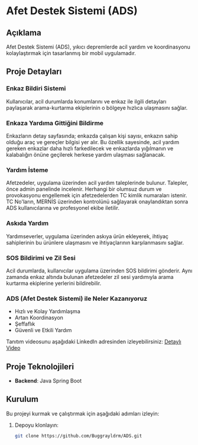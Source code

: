 # Afet Destek Sistemi (ADS)

## Açıklama
Afet Destek Sistemi (ADS), yıkıcı depremlerde acil yardım ve koordinasyonu kolaylaştırmak için tasarlanmış bir mobil uygulamadır.

## Proje Detayları
### Enkaz Bildiri Sistemi
Kullanıcılar, acil durumlarda konumlarını ve enkaz ile ilgili detayları paylaşarak arama-kurtarma ekiplerinin o bölgeye hızlıca ulaşmasını sağlar.

### Enkaza Yardıma Gittiğini Bildirme
Enkazların detay sayfasında; enkazda çalışan kişi sayısı, enkazın sahip olduğu araç ve gereçler bilgisi yer alır. Bu özellik sayesinde, acil yardım gereken enkazlar daha hızlı farkedilecek ve enkazlarda yığılmanın ve kalabalığın önüne geçilerek herkese yardım ulaşması sağlanacak.

### Yardım İsteme
Afetzedeler, uygulama üzerinden acil yardım taleplerinde bulunur. Talepler, önce admin panelinde incelenir. Herhangi bir olumsuz durum ve provokasyonu engellemek için afetzedelerden TC kimlik numaraları istenir. TC No'ların, MERNİS üzerinden kontrolünü sağlayarak onaylandıktan sonra ADS kullanıcılarına ve profesyonel ekibe iletilir.

### Askıda Yardım
Yardımseverler, uygulama üzerinden askıya ürün ekleyerek, ihtiyaç sahiplerinin bu ürünlere ulaşmasını ve ihtiyaçlarının karşılanmasını sağlar.

### SOS Bildirimi ve Zil Sesi
Acil durumlarda, kullanıcılar uygulama üzerinden SOS bildirimi gönderir. Aynı zamanda enkaz altında bulunan afetzedeler zil sesi yardımıyla arama kurtarma ekiplerine yerlerini bildirebilir.

### ADS (Afet Destek Sistemi) ile Neler Kazanıyoruz
- Hızlı ve Kolay Yardımlaşma
- Artan Koordinasyon
- Şeffaflık
- Güvenli ve Etkili Yardım

Tanıtım videosunu aşağıdaki LinkedIn adresinden izleyebilirsiniz:
[Detaylı Video](https://www.linkedin.com/feed/update/urn:li:activity:7168522985820172289/)

## Proje Teknolojileri
- **Backend**: Java Spring Boot

## Kurulum
Bu projeyi kurmak ve çalıştırmak için aşağıdaki adımları izleyin:

1. Depoyu klonlayın:
   ```bash
   git clone https://github.com/Buggrayldrm/ADS.git
